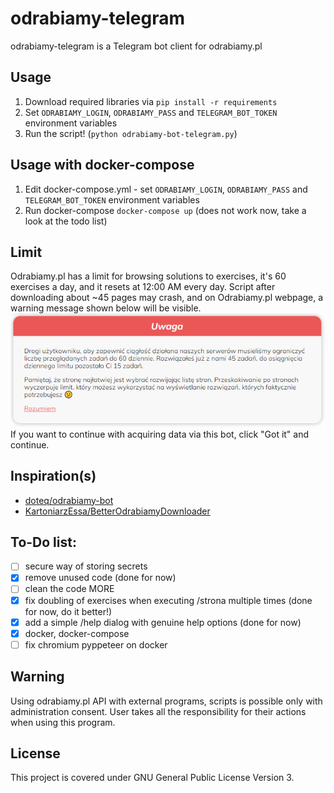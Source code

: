 # odrabiamy-telegram
odrabiamy-telegram is a Telegram bot client for odrabiamy.pl

## Usage
1. Download required libraries via `pip install -r requirements`
2. Set `ODRABIAMY_LOGIN`, `ODRABIAMY_PASS` and `TELEGRAM_BOT_TOKEN` environment variables
3. Run the script! (`python odrabiamy-bot-telegram.py`)

## Usage with docker-compose
1. Edit docker-compose.yml - set `ODRABIAMY_LOGIN`, `ODRABIAMY_PASS` and `TELEGRAM_BOT_TOKEN` environment variables
2. Run docker-compose `docker-compose up` (does not work now, take a look at the todo list)

## Limit
Odrabiamy.pl has a limit for browsing solutions to exercises, it's 60 exercises a day, and it resets at 12:00 AM every day.
Script after downloading about ~45 pages may crash, and on Odrabiamy.pl webpage, a warning message shown below will be visible.<br>
!["odrabiamy.pl warning message"](https://raw.githubusercontent.com/NetMan134/odrabiamy-telegram/netman/warning.png "odrabiamy.pl warning message")<br>
If you want to continue with acquiring data via this bot, click "Got it" and continue.

## Inspiration(s)
* [doteq/odrabiamy-bot](https://github.com/doteq/odrabiamy-bot "doteq/odrabiamy-bot")
* [KartoniarzEssa/BetterOdrabiamyDownloader](https://github.com/KartoniarzEssa/BetterOdrabiamyDownloader "KartoniarzEssa/BetterOdrabiamyDownloader")

## To-Do list:
- [ ] secure way of storing secrets
- [X] remove unused code (done for now)
- [ ] clean the code MORE
- [X] fix doubling of exercises when executing /strona multiple times (done for now, do it better!)
- [X] add a simple /help dialog with genuine help options (done for now)
- [x] docker, docker-compose
- [ ] fix chromium pyppeteer on docker

## Warning
Using odrabiamy.pl API with external programs, scripts is possible only with administration consent.
User takes all the responsibility for their actions when using this program.

## License
This project is covered under GNU General Public License Version 3.